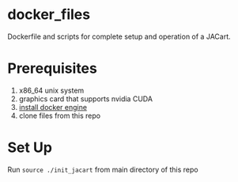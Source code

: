 # docker_files
Dockerfile and scripts for complete setup and operation of a JACart.

# Prerequisites
1. x86_64 unix system
2. graphics card that supports nvidia CUDA
3. [install docker engine](https://docs.docker.com/engine/install/)
4. clone files from this repo

# Set Up
Run `source ./init_jacart` from main directory of this repo
